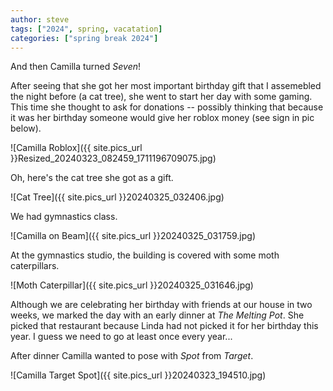 ```yaml
---
author: steve
tags: ["2024", spring, vacatation]
categories: ["spring break 2024"]
---
```

And then Camilla turned *Seven*!  

After seeing that she got her most important birthday gift that I assemebled the night before (a cat tree), she went to start her day with some gaming.  This time she thought to ask for donations -- possibly thinking that because it was her birthday someone would give her roblox money (see sign in pic below).

![Camilla Roblox]({{ site.pics_url }}Resized_20240323_082459_1711196709075.jpg)  

Oh, here's the cat tree she got as a gift.  

![Cat Tree]({{ site.pics_url }}20240325_032406.jpg)  

We had gymnastics class.  

![Camilla on Beam]({{ site.pics_url }}20240325_031759.jpg)  

At the gymnastics studio, the building is covered with some moth caterpillars.  

![Moth Caterpillar]({{ site.pics_url }}20240325_031646.jpg)  

Although we are celebrating her birthday with friends at our house in two weeks, we marked the day with an early dinner at *The Melting Pot*.  She picked that restaurant because Linda had not picked it for her birthday this year.  I guess we need to go at least once every year... 

After dinner Camilla wanted to pose with *Spot* from *Target*.  

![Camilla Target Spot]({{ site.pics_url }}20240323_194510.jpg)  
